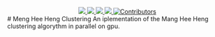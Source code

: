 <div id="top">
  <div align="center">
    <a href="https://wfxr.mit-license.org/2017">
        <img src="https://img.shields.io/badge/License-MIT-brightgreen.svg"/>
    </a>
    <a href="https://gcc.gnu.org/">
        <img src="https://img.shields.io/badge/-C++-blue.svg?style=flat&logo=c%2B%2B"/>
    </a>
    <a href="https://developer.nvidia.com/cuda-downloads">
        <img src="https://img.shields.io/badge/cuda-nvidia-green.svg">
    </a>
    <a href="https://opencv.org/">
        <img src="https://img.shields.io/badge/-C++-blue.svg?style=for-the-badge&message=OpenCV&color=5C3EE8&logo=OpenCV&logoColor=FFFFFF&label="/>
    </a>
    <a href="https://github.com/BananaCloud-CC2022-Parthenope/BananaCloud">
        <img src="https://img.shields.io/badge/Contributors-2-blue" alt="Contributors"/>
    </a>
  </div>
</div>
# Meng Hee Heng Clustering
An iplementation of the Mang Hee Heng clustering algorythm in parallel on gpu.
